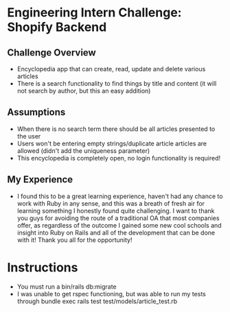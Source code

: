 # Engineering Intern Challenge: Shopify Backend 

## Challenge Overview
- Encyclopedia app that can create, read, update and delete various articles 
- There is a search functionality to find things by title and content (it will not search by author, but this an easy addition)
## Assumptions
- When there is no search term there should be all articles presented to the user 
- Users won't be entering empty strings/duplicate article articles are allowed (didn't add the uniqueness parameter)
- This encyclopedia is completely open, no login functionality is required!

## My Experience
- I found this to be a great learning experience, haven't had any chance to work with Ruby in any sense, and this was a breath of fresh air for learning something I honestly found quite challenging. I want to thank you guys for avoiding the route of a traditional OA that most companies offer, as regardless of the outcome I gained some new cool schools and insight into Ruby on Rails and all of the development that can be done with it! Thank you all for the opportunity!

# Instructions
- You must run a bin/rails db:migrate
- I was unable to get rspec functioning, but was able to run my tests through bundle exec rails test test/models/article_test.rb